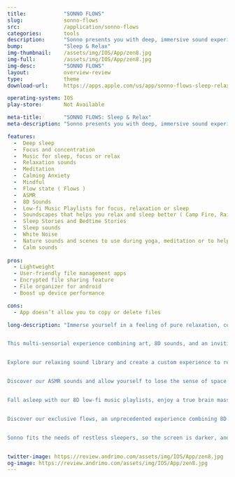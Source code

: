 ```yaml
---
title:            "SONNO FLOWS"
slug:             sonno-flows
src:              /application/sonno-flows
categories:       tools
description:      "Sonno presents you with deep, immersive sound experiences."
bump:             "Sleep & Relax"
img-thumbnail:    /assets/img/IOS/App/zen8.jpg
img-full:         /assets/img/IOS/App/zen8.jpg
img-desc:         "SONNO FLOWS"
layout:           overview-review
type:             theme
download-url:     https://apps.apple.com/us/app/sonno-flows-sleep-relax/id1484570125

operating-system: IOS
play-store:       Not Available

meta-title:       "SONNO FLOWS: Sleep & Relax"
meta-description: "Sonno presents you with deep, immersive sound experiences."

features:
  -  Deep sleep
  -  Focus and concentration
  -  Music for sleep, focus or relax
  -  Relaxation sounds
  -  Meditation
  -  Calming Anxiety
  -  Mindful
  -  Flow state ( Flows )
  -  ASMR
  -  8D Sounds
  -  Low-fi Music Playlists for focus, relaxation or sleep
  -  Soundscapes that helps you relax and sleep better ( Camp Fire, Rain, Waves, Forest, and Others)
  -  Sleep Stories and Bedtime Stories
  -  Sleep sounds
  -  White Noise
  -  Nature sounds and scenes to use during yoga, meditation or to help you sleep better
  -  Calm sounds
  
pros:
  - Lightweight
  - User-friendly file management apps
  - Encrypted file sharing feature
  - File organizer for android
  - Boost up device performance

cons:
  - App doesn’t allow you to copy or delete files

long-description: "Immerse yourself in a feeling of pure relaxation, complete involvement, and enjoyment while entering a true flow state.


This multi-sensorial experience combining art, 8D sounds, and an inviting environment, is the first of its kind.


Explore our relaxing sound library and create a custom experience to relax, sleep, or improve focus.


Discover our ASMR sounds and allow yourself to lose the sense of space and time.


Fall asleep with our 8D low-fi music playlists, enjoy a true brain massage and wake up refreshed.


Discover our exclusive flows, an unprecedented experience combining 8D sounds in a story that transports you into an immersive atmosphere.


Sonno fits the needs of restless sleepers, so the screen is darker, and the buttons are easy to find. It's perfect whether you have trouble falling asleep or you wake up in the middle of the night."


twitter-image: https://review.andrimo.com/assets/img/IOS/App/zen8.jpg
og-image: https://review.andrimo.com/assets/img/IOS/App/zen8.jpg
---
```

